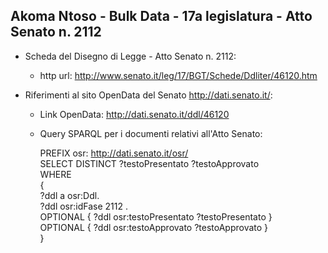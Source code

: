 ## Akoma Ntoso - Bulk Data - 17a legislatura - Atto Senato n. 2112 ##

* Scheda del Disegno di Legge - Atto Senato n. 2112:
	* http url: http://www.senato.it/leg/17/BGT/Schede/Ddliter/46120.htm

* Riferimenti al sito OpenData del Senato http://dati.senato.it/:
	* Link OpenData: http://dati.senato.it/ddl/46120
	* Query SPARQL per i documenti relativi all'Atto Senato:

        PREFIX osr: <http://dati.senato.it/osr/>  
		SELECT DISTINCT ?testoPresentato ?testoApprovato  
		WHERE  
		{  
		    ?ddl a osr:Ddl.  
		    ?ddl osr:idFase 2112 .  
		    OPTIONAL { ?ddl osr:testoPresentato ?testoPresentato }  
		    OPTIONAL { ?ddl osr:testoApprovato ?testoApprovato }  
		}
		